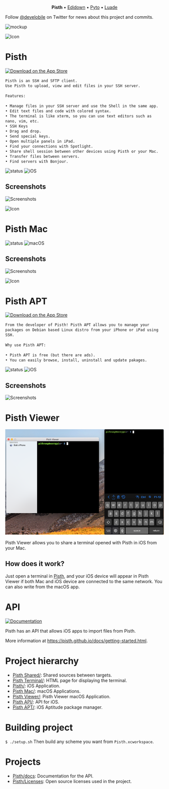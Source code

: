 <p align="center">
  <b>Pisth</b> &bull;
  <a href="https://github.com/ColdGrub1384/Edidown">Edidown</a> &bull;
  <a href="https://github.com/ColdGrub1384/Pyto">Pyto</a> &bull;
  <a href="https://github.com/ColdGrub1384/Luade">Luade</a>
</p>

Follow [@develobile](https://twitter.com/develobile) on Twitter for news about this project and commits.

![mockup](https://pisth.github.io/mockup.png)


![Icon](https://raw.githubusercontent.com/ColdGrub1384/Pisth/master/Pisth/Assets.xcassets/AppIcon.appiconset/Icon-App-60x60%402x.png)

# Pisth

[![Download on the App Store](https://pisth.github.io/appstorebadge.svg)](https://itunes.apple.com/us/app/pisth/id1331070425?ls=1&mt=8)


```
Pisth is an SSH and SFTP client.
Use Pisth to upload, view and edit files in your SSH server.

Features:

• Manage files in your SSH server and use the Shell in the same app.
• Edit text files and code with colored syntax.
• The terminal is like xterm, so you can use text editors such as nano, vim, etc. 
• SSH Keys
• Drag and drop.
• Send special keys.
• Open multiple panels in iPad.
• Find your connections with Spotlight.
• Share shell session between other devices using Pisth or your Mac.
• Transfer files between servers.
• Find servers with Bonjour.
```

![status](https://img.shields.io/badge/status-stable-green.svg)
![iOS](https://img.shields.io/badge/iOS-10.0%2B-green.svg)

## Screenshots
![Screenshots](https://pisth.github.io/ios/screenshots.png)

![Icon](https://raw.githubusercontent.com/ColdGrub1384/Pisth/master/Pisth%20Mac/Assets.xcassets/AppIcon.appiconset/Pisth-128%401x.png)

# Pisth Mac

![status](https://img.shields.io/badge/status-In%20development-red.svg)
![macOS](https://img.shields.io/badge/macOS-10.14%2B-green.svg)

## Screenshots
![Screenshots](https://pisth.github.io/mac/screenshot.png)

![Icon](https://raw.githubusercontent.com/ColdGrub1384/Pisth/master/Pisth%20APT/Pisth%20APT/Assets.xcassets/AppIcon.appiconset/Icon-App-60x60%402x.png)

# Pisth APT

[![Download on the App Store](https://pisth.github.io/appstorebadge.svg)](https://itunes.apple.com/us/app/pisth-apt/id1369552277?ls=1&mt=8)


```
From the developer of Pisth! Pisth APT allows you to manage your packages on Debian based Linux distro from your iPhone or iPad using SSH.

Why use Pisth APT:

• Pisth APT is free (but there are ads).
• You can easily browse, install, uninstall and update pakages.
```

![status](https://img.shields.io/badge/status-stable-green.svg)
![iOS](https://img.shields.io/badge/iOS-11.0%2B-green.svg)

## Screenshots
![Screenshots](https://pisth.github.io/apt/screenshots.png)

# Pisth Viewer

![screenshot](https://github.com/Pisth/pisth.github.io/raw/master/PisthViewer/screenshot.png)

Pisth Viewer allows you to share a terminal opened with Pisth in iOS from your Mac.

## How does it work?

Just open a terminal in [Pisth](https://pisth.github.io), and your iOS device will appear in Pisth Viewer if both Mac and iOS device are connected to the same network. You can also write from the macOS app.

# API

[![Documentation](https://pisth.github.io/docs/badge.svg)](https://pisth.github.io/docs)

Pisth has an API that allows iOS apps to import files from Pisth.

More information at https://pisth.github.io/docs/getting-started.html.

# Project hierarchy

- [Pisth Shared/](Pisth%20Shared/): Shared sources between targets.
- [Pisth Terminal/](Pisth%20Terminal/): HTML page for displaying the terminal.
- [Pisth/](Pisth): iOS Application.
- [Pisth Mac/](Pisth%20Mac/): macOS Applications.
- [Pisth Viewer/](Pisth%20Viewer/): Pisth Viewer macOS Application.
- [Pisth API/](Pisth%20API/): API for iOS.
- [Pisth APT/](Pisth%20APT/): iOS Aptitude package manager.

# Building project

`$ ./setup.sh`
Then build any scheme you want from `Pisth.xcworkspace`.

# Projects

- [Pisth/docs](https://github.com/Pisth/docs): Documentation for the API.
- [Pisth/Licenses](https://github.com/Pisth/Licenses): Open source licenses used in the project.
